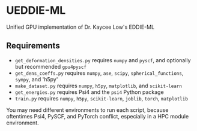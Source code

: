 # UEDDIE-ML
Unified GPU implementation of Dr. Kaycee Low's EDDIE-ML

## Requirements
- `get_deformation_densities.py` requires `numpy` and `pyscf`, and optionally but recommended `gpu4pyscf` 
- `get_dens_coeffs.py` requires `numpy`, `ase`, `scipy`, `spherical_functions`, `sympy`, and 'h5py'
- `make_dataset.py` requires `numpy`, `h5py`, `matplotlib`, and `scikit-learn`
- `get_energies.py` requires Psi4 and the `psi4` Python package
- `train.py` requires `numpy`, `h5py`, `scikit-learn`, `joblib`, `torch`, `matplotlib` 

You may need different environments to run each script, because oftentimes Psi4, PySCF, and PyTorch conflict, especially in a HPC module environment.

